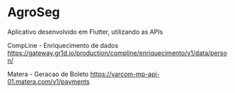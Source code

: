 # AgroSeg

Aplicativo desenvolvido em Flutter, utilizando as APIs

CompLine - Enriquecimento de dados
https://gateway.gr1d.io/production/compline/enriquecimento/v1/data/person/

Matera - Geracao de Boleto
https://varcom-mp-api-01.matera.com/v1/payments